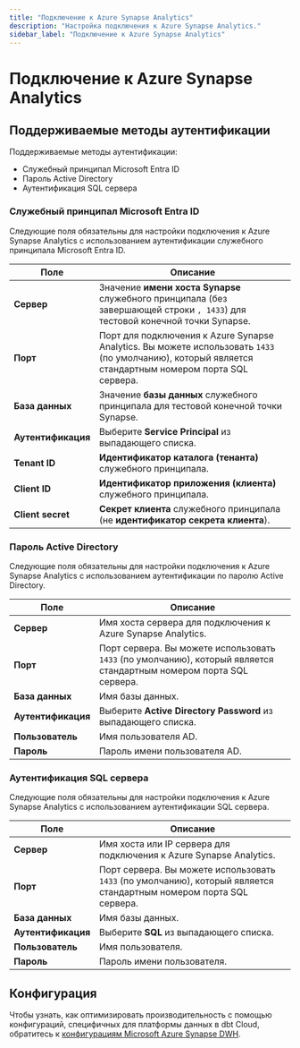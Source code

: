 ```yaml
---
title: "Подключение к Azure Synapse Analytics"
description: "Настройка подключения к Azure Synapse Analytics."
sidebar_label: "Подключение к Azure Synapse Analytics"
---
```


# Подключение к Azure Synapse Analytics

## Поддерживаемые методы аутентификации
Поддерживаемые методы аутентификации:
- Служебный принципал Microsoft Entra ID
- Пароль Active Directory
- Аутентификация SQL сервера

### Служебный принципал Microsoft Entra ID
Следующие поля обязательны для настройки подключения к Azure Synapse Analytics с использованием аутентификации служебного принципала Microsoft Entra ID.

| Поле | Описание |
| --- | --- |
| **Сервер** | Значение **имени хоста Synapse** служебного принципала (без завершающей строки `, 1433`) для тестовой конечной точки Synapse. |
| **Порт** | Порт для подключения к Azure Synapse Analytics. Вы можете использовать `1433` (по умолчанию), который является стандартным номером порта SQL сервера. |
| **База данных** | Значение **базы данных** служебного принципала для тестовой конечной точки Synapse. |
| **Аутентификация** | Выберите **Service Principal** из выпадающего списка. | 
| **Tenant ID** | **Идентификатор каталога (тенанта)** служебного принципала. |
| **Client ID** | **Идентификатор приложения (клиента)** служебного принципала. |
| **Client secret** | **Секрет клиента** служебного принципала (не **идентификатор секрета клиента**). |  

### Пароль Active Directory

Следующие поля обязательны для настройки подключения к Azure Synapse Analytics с использованием аутентификации по паролю Active Directory.

| Поле | Описание |
| --- | --- |
| **Сервер** | Имя хоста сервера для подключения к Azure Synapse Analytics. |
| **Порт** | Порт сервера. Вы можете использовать `1433` (по умолчанию), который является стандартным номером порта SQL сервера. |
| **База данных** | Имя базы данных. |
| **Аутентификация** | Выберите **Active Directory Password** из выпадающего списка. | 
| **Пользователь** | Имя пользователя AD. |
| **Пароль** | Пароль имени пользователя AD. |

### Аутентификация SQL сервера

Следующие поля обязательны для настройки подключения к Azure Synapse Analytics с использованием аутентификации SQL сервера.

| Поле | Описание |
| --- | --- |
| **Сервер** | Имя хоста или IP сервера для подключения к Azure Synapse Analytics. |
| **Порт** | Порт сервера. Вы можете использовать `1433` (по умолчанию), который является стандартным номером порта SQL сервера. |
| **База данных** | Имя базы данных. |
| **Аутентификация** | Выберите **SQL** из выпадающего списка. | 
| **Пользователь** | Имя пользователя. |
| **Пароль** | Пароль имени пользователя. |

## Конфигурация

Чтобы узнать, как оптимизировать производительность с помощью конфигураций, специфичных для платформы данных в dbt Cloud, обратитесь к [конфигурациям Microsoft Azure Synapse DWH](/reference/resource-configs/azuresynapse-configs).